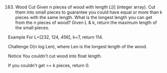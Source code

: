 183. Wood Cut
Given n pieces of wood with length L[i] (integer array). Cut them into small pieces to guarantee you could have equal or more than k pieces with the same length. What is the longest length you can get from the n pieces of wood? Given L & k, return the maximum length of the small pieces.

Example
For L=[232, 124, 456], k=7, return 114.

Challenge
O(n log Len), where Len is the longest length of the wood.

Notice
You couldn't cut wood into float length.

If you couldn't get >= k pieces, return 0.

